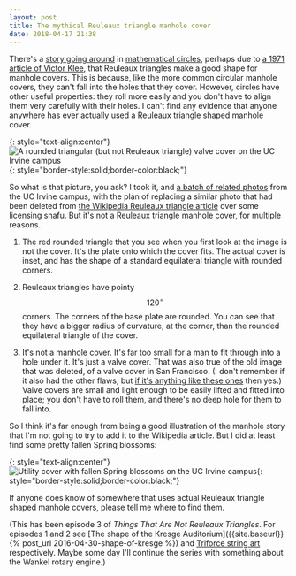 ```yaml
---
layout: post
title: The mythical Reuleaux triangle manhole cover
date: 2018-04-17 21:38
---
```

There's a [story going around](http://mathtourist.blogspot.com/2010/08/manhole-cover-geometry.html) in [mathematical circles](https://www.sciencenews.org/article/rolling-reuleaux), perhaps due to [a 1971 article of Victor Klee](https://doi.org/10.2307/3026963), that Reuleaux triangles make a good shape for manhole covers. This is because, like the more common circular manhole covers, they can't fall into the holes that they cover. However, circles have other useful properties: they roll more easily and you don't have to align them very carefully with their holes. I can't find any evidence that anyone anywhere has ever actually used a Reuleaux triangle shaped manhole cover.

{: style="text-align:center"}
![A rounded triangular (but not Reuleaux triangle) valve cover on the UC Irvine campus](http://www.ics.uci.edu/~eppstein/pix/uciutil/26-m.jpg){: style="border-style:solid;border-color:black;"}

So what is that picture, you ask?
I took it, and [a batch of related photos](http://www.ics.uci.edu/~eppstein/pix/uciutil/) from the UC Irvine campus, with the plan of replacing a similar photo that had been deleted from [the Wikipedia Reuleaux triangle article](https://en.wikipedia.org/wiki/Reuleaux_triangle) over some licensing snafu. But it's not a Reuleaux triangle manhole cover, for multiple reasons.

1. The red rounded triangle that you see when you first look at the image is not the cover. It's the plate onto which the cover fits. The actual cover is inset, and has the shape of a standard equilateral triangle with rounded corners.

2. Reuleaux triangles have pointy $$120^\circ$$ corners. The corners of the base plate are rounded. You can see that they have a bigger radius of curvature, at the corner, than the rounded equilateral triangle of the cover.

3. It's not a manhole cover. It's far too small for a man to fit through into a hole under it. It's just a valve cover. That was also true of the old image that was deleted, of a valve cover in San Francisco. (I don't remember if it also had the other flaws, but [if it's anything like these ones](https://www.maa.org/community/columns/maa-found-math/maa-found-math-2008-week-21) then yes.) Valve covers are small and light enough to be easily lifted and fitted into place; you don't have to roll them, and there's no deep hole for them to fall into.

So I think it's far enough from being a good illustration of the manhole story that I'm not going to try to add it to the Wikipedia article. But I did at least find some pretty fallen Spring blossoms:

{: style="text-align:center"}
![Utility cover with fallen Spring blossoms on the UC Irvine campus](http://www.ics.uci.edu/~eppstein/pix/uciutil/40-m.jpg){: style="border-style:solid;border-color:black;"}

If anyone does know of somewhere that uses actual Reuleaux triangle shaped manhole covers, please tell me where to find them.

(This has been episode 3 of _Things That Are Not Reuleaux Triangles_. For episodes 1 and 2 see [The shape of the Kresge Auditorium]({{site.baseurl}}{% post_url 2016-04-30-shape-of-kresge %}) and [Triforce string art](https://plus.google.com/100003628603413742554/posts/DpF5krEaU9u) respectively. Maybe some day I'll continue the series with something about the Wankel rotary engine.)